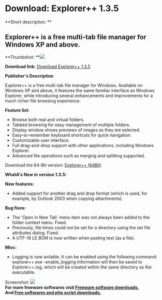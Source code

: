 # Download: Explorer++ 1.3.5

**Short description: **

## Explorer++ is a free multi-tab file manager for Windows XP and above.

  
**Thumbshot: **![](http://www.freewarefiles.com/screenshot/explorerplus_md.jpg)   
  
**Download link:** [Download Explorer++ 1.3.5](http://freesoftwares.boysofts.com/Explorer_program_43564.html)  
  

**Publisher's Description**  
  

Explorer++ is a free multi-tab file manager for Windows. Available on Windows
XP and above, it features the same familiar interface as Windows Explorer,
while introducing several enhancements and improvements for a much richer file
browsing experience.

**Feature list:**

  * Browse both real and virtual folders. 
  * Tabbed browsing for easy management of multiple folders. 
  * Display window shows previews of images as they are selected. 
  * Easy-to-remember keyboard shortcuts for quick navigation. 
  * Customizable user interface. 
  * Full drag-and-drop support with other applications, including Windows Explorer. 
  * Advanced file operations such as merging and splitting supported. 

Download the 64-Bit version: [Explorer++
(64Bit)](http://www.explorerplusplus.com/software/explorer++_1.3.5_x64.zip)

**WhatA's New in version 1.3.5:**

**New features:**

  * Added support for another drag and drop format (which is used, for example, by Outlook 2003 when copying attachments). 

**Bug fixes:**

  * The 'Open in New Tab' menu item was not always been added to the folder context menu. Fixed. 
  * Previously, file times could not be set for a directory using the set file attributes dialog. Fixed. 
  * A UTF-16 LE BOM is now written when pasting text (as a file). 

**Misc:**

* Logging is now avilable. It can be enabled using the following command: explorer++.exe -enable_logging Information will then be saved to Explorer++.log, which will be created within the same directory as the executable. 

  
  
Screenshot: ![](http://www.freewarefiles.com/screenshot/explorerplus.jpg)  
**For more freeware softwares visit [Freeware software downloads.](http://freesoftwares.boysofts.com/)**   
**And [Free softwares and php script downloads.](http://www.boysofts.com/)**

